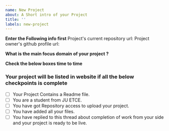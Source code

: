 ```yaml
---
name: New Project
about: A Short intro of your Project
title: ''
labels: new-project
---
```


**Enter the Following info first**
Project's current repository url:
Project owner's github profile url:

**What is the main focus domain of your project ?**

**Check the below boxes time to time**
### Your project will be listed in website if all the below checkpoints is complete

- [ ] Your Project Contains a Readme file.
- [ ] You are a student from JU ETCE.
- [ ] You have got Repository access to upload your project.
- [ ] You have added all your files.
- [ ] You have replied to this thread about completion of work from your side and your project is ready to be live.